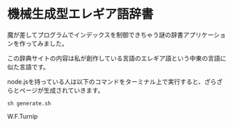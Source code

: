 # 機械生成型エレギア語辞書

魔が差してプログラムでインデックスを制御できちゃう謎の辞書アプリケーションを作ってみました。

この辞典サイトの内容は私が創作している言語のエレギア語という中東の言語に似た言語です。

node.jsを持っている人は以下のコマンドをターミナル上で実行すると、ざらざらとページが生成されていきます。

```shell
sh generate.sh
```

W.F.Turnip
